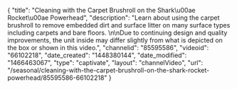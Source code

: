 {
    "title": "Cleaning with the Carpet Brushroll on the Shark\u00ae Rocket\u00ae Powerhead",
    "description": "Learn about using the carpet brushroll to remove embedded dirt and surface litter on many surface types including carpets and bare floors. \n\nDue to continuing design and quality improvements, the unit inside may differ slightly from what is depicted on the box or shown in this video.",
    "channelid": "85595586",
    "videoid": "66102218",
    "date_created": "1448380144",
    "date_modified": "1466463067",
    "type": "captivate",
    "layout": "channelVideo",
    "url": "\/seasonal\/cleaning-with-the-carpet-brushroll-on-the-shark-rocket-powerhead\/85595586-66102218"
}